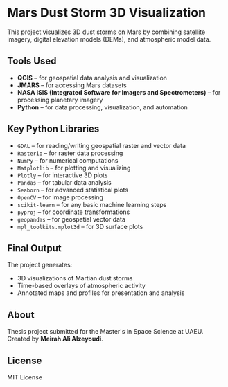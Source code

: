 # Mars Dust Storm 3D Visualization

This project visualizes 3D dust storms on Mars by combining satellite imagery, digital elevation models (DEMs), and atmospheric model data.

## Tools Used
- **QGIS** – for geospatial data analysis and visualization
- **JMARS** – for accessing Mars datasets
- **NASA ISIS (Integrated Software for Imagers and Spectrometers)** – for processing planetary imagery
- **Python** – for data processing, visualization, and automation

## Key Python Libraries
- `GDAL` – for reading/writing geospatial raster and vector data
- `Rasterio` – for raster data processing
- `NumPy` – for numerical computations
- `Matplotlib` – for plotting and visualizing
- `Plotly` – for interactive 3D plots
- `Pandas` – for tabular data analysis
- `Seaborn` – for advanced statistical plots
- `OpenCV` – for image processing
- `scikit-learn` – for any basic machine learning steps
- `pyproj` – for coordinate transformations
- `geopandas` – for geospatial vector data
- `mpl_toolkits.mplot3d` – for 3D surface plots

## Final Output
The project generates:
- 3D visualizations of Martian dust storms
- Time-based overlays of atmospheric activity
- Annotated maps and profiles for presentation and analysis

## About
Thesis project submitted for the Master's in Space Science at UAEU. Created by **Meirah Ali Alzeyoudi**.

## License
MIT License
